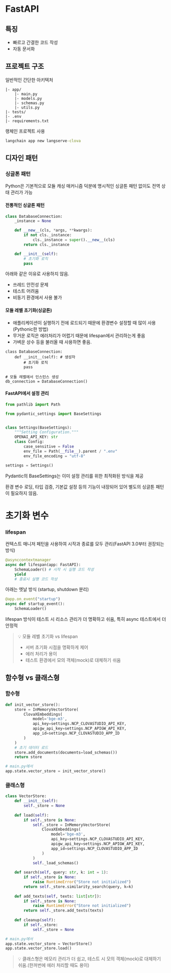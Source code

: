 # FastAPI

## 특징

- 빠르고 간결한 코드 작성
- 자동 문서화

## 프로젝트 구조
일반적인 간단한 아키텍처
```
|- app/
    |- main.py
    |- models.py
    |- schemas.py
    |- utils.py
|- tests/
|- .env
|- requirements.txt
```

랭체인 프로젝트 사용
```cmd
langchain app new langserve-clova
```

## 디자인 패턴

### 싱글톤 패턴
Python은 기본적으로 모듈 캐싱 매커니즘 덕분에 명시적인 싱글톤 패턴 없이도 전역 상태 관리가 가능

#### 전통적인 싱글톤 패턴
```python
class DatabaseConnection:
    _instance = None

    def __new__(cls, *args, **kwargs):
        if not cls._instance:
            cls._instance = super().__new__(cls)
        return cls._instance

    def __init__(self):
        # 초기화 로직
        pass
```
아래와 같은 이유로 사용하지 않음.
- 쓰레드 안전성 문제
- 테스트 어려움
- 비동기 환경에서 사용 불가

#### 모듈 레벨 초기화(싱글톤) 
- 애플리케이션이 실행하기 전에 로드되기 때문에 환경변수 설정할 때 많이 사용 (Pythonic한 방법)
- 무거운 로직은 에러처리가 어렵기 때문에 lifespan에서 관리하는게 좋음
- 가벼운 상수 등을 불러올 때 사용하면 좋음.
```
class DatabaseConnection:
    def __init__(self): # 생성자
        # 초기화 로직
        pass

# 모듈 레벨에서 인스턴스 생성
db_connection = DatabaseConnection()
```


#### FastAPI에서 설정 관리
```python
from pathlib import Path

from pydantic_settings import BaseSettings


class Settings(BaseSettings):
    """Setting Configuration."""
    OPENAI_API_KEY: str
    class Config:
        case_sensitive = False
        env_file = Path(__file__).parent / ".env"
        env_file_encoding = "utf-8"

settings = Settings()
```
Pydantic의 BaseSettings는 이미 설정 관리를 위한 최적화된 방식을 제공

환경 변수 로딩, 타입 검증, 기본값 설정 등의 기능이 내장되어 있어 별도의 싱글톤 패턴이 필요하지 않음.

# 초기화 변수

### lifespan
컨텍스트 매니저 페턴을 사용하여 시작과 종료를 모두 관리(FastAPI 3.0부터 권장되는 방식)

```python
@asynccontextmanager
async def lifespan(app: FastAPI):
    SchemaLoader() # 시작 시 실행 코드 작성
    yield
    # 종료시 실행 코드 작성
```

아래는 엣날 방식 (startup, shutdown 분리)

```python
@app.on_event("startup")
async def startup_event():
    SchemaLoader()
```

lifespan 방식이 테스트 시 리소스 관리가 더 명확하고 쉬움, 특히 async 테스트에서 더 안정적

> 💡 모듈 레벨 초기화 vs lifespan   
> - 서버 초기화 시점을 명확하게 제어  
> - 에러 처리가 용이
> - 테스트 환경에서 모의 객체(mock)로 대체하기 쉬움

## 함수형 vs 클래스형
### 함수형
```python
def init_vector_store():
    store = InMemoryVectorStore(
        ClovaXEmbeddings(
            model='bge-m3',
            api_key=settings.NCP_CLOVASTUDIO_API_KEY,
            apigw_api_key=settings.NCP_APIGW_API_KEY,
            app_id=settings.NCP_CLOVASTUDIO_APP_ID
        )
    )
    # 초기 데이터 로드
    store.add_documents(documents=load_schemas())
    return store

# main.py에서
app.state.vector_store = init_vector_store()
```
### 클래스형
```python
class VectorStore:
    def __init__(self):
        self._store = None
    
    def load(self):
        if self._store is None:
            self._store = InMemoryVectorStore(
                ClovaXEmbeddings(
                    model='bge-m3',
                    api_key=settings.NCP_CLOVASTUDIO_API_KEY,
                    apigw_api_key=settings.NCP_APIGW_API_KEY,
                    app_id=settings.NCP_CLOVASTUDIO_APP_ID
                )
            )
            self._load_schemas()
    
    def search(self, query: str, k: int = 1):
        if self._store is None:
            raise RuntimeError("Store not initialized")
        return self._store.similarity_search(query, k=k)
    
    def add_texts(self, texts: list[str]):
        if self._store is None:
            raise RuntimeError("Store not initialized")
        return self._store.add_texts(texts)
    
    def cleanup(self):
        if self._store:
            self._store = None

# main.py에서
app.state.vector_store = VectorStore()
app.state.vector_store.load()
```

> 💡 클래스형은 메모리 관리가 더 쉽고, 테스트 시 모의 객체(mock)로 대체하기 쉬움.(한꺼번에 에러 처리할 때도 용이)
